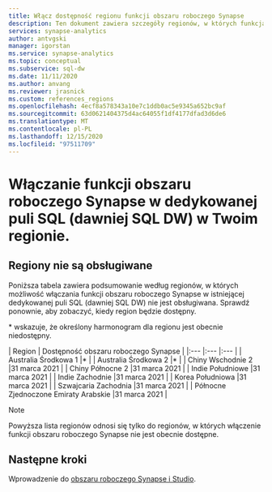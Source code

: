 ```yaml
---
title: Włącz dostępność regionu funkcji obszaru roboczego Synapse
description: Ten dokument zawiera szczegóły regionów, w których funkcja obszaru roboczego Synapse jest niedostępna.
services: synapse-analytics
author: antvgski
manager: igorstan
ms.service: synapse-analytics
ms.topic: conceptual
ms.subservice: sql-dw
ms.date: 11/11/2020
ms.author: anvang
ms.reviewer: jrasnick
ms.custom: references_regions
ms.openlocfilehash: 4ecf8a578343a10e7c1ddb0ac5e9345a652bc9af
ms.sourcegitcommit: 63d0621404375d4ac64055f1df4177dfad3d6de6
ms.translationtype: MT
ms.contentlocale: pl-PL
ms.lasthandoff: 12/15/2020
ms.locfileid: "97511709"
---
```

# <a name="enabling-synapse-workspace-features-on-a-dedicated-sql-pool-formerly-sql-dw-in-your-region"></a>Włączanie funkcji obszaru roboczego Synapse w dedykowanej puli SQL (dawniej SQL DW) w Twoim regionie.

## <a name="regions-not-supported"></a>Regiony nie są obsługiwane 
Poniższa tabela zawiera podsumowanie według regionów, w których możliwość włączania funkcji obszaru roboczego Synapse w istniejącej dedykowanej puli SQL (dawniej SQL DW) nie jest obsługiwana. Sprawdź ponownie, aby zobaczyć, kiedy region będzie dostępny.

\* wskazuje, że określony harmonogram dla regionu jest obecnie niedostępny.

| Region | Dostępność obszaru roboczego Synapse |
|:--- |:--- |:--- |
| Australia Środkowa 1 |\* |
| Australia Środkowa 2 |\* |
| Chiny Wschodnie 2 |31 marca 2021 |
| Chiny Północne 2 |31 marca 2021 |
| Indie Południowe |31 marca 2021 |
| Indie Zachodnie |31 marca 2021 |
| Korea Południowa |31 marca 2021 |
| Szwajcaria Zachodnia |31 marca 2021 |
| Północne Zjednoczone Emiraty Arabskie |31 marca 2021 |
 
 
> [!NOTE]
> Powyższa lista regionów odnosi się tylko do regionów, w których włączenie funkcji obszaru roboczego Synapse nie jest obecnie dostępne. 

## <a name="next-steps"></a>Następne kroki
Wprowadzenie do [obszaru roboczego Synapse i Studio](../get-started.md).
